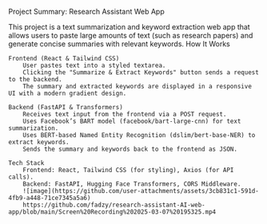 Project Summary: Research Assistant Web App

This project is a text summarization and keyword extraction web app that allows users to paste large amounts of text (such as research papers) and generate concise summaries with relevant keywords.
How It Works

    Frontend (React & Tailwind CSS)
        User pastes text into a styled textarea.
        Clicking the "Summarize & Extract Keywords" button sends a request to the backend.
        The summary and extracted keywords are displayed in a responsive UI with a modern gradient design.

    Backend (FastAPI & Transformers)
        Receives text input from the frontend via a POST request.
        Uses Facebook’s BART model (facebook/bart-large-cnn) for text summarization.
        Uses BERT-based Named Entity Recognition (dslim/bert-base-NER) to extract keywords.
        Sends the summary and keywords back to the frontend as JSON.

    Tech Stack
        Frontend: React, Tailwind CSS (for styling), Axios (for API calls).
        Backend: FastAPI, Hugging Face Transformers, CORS Middleware.
        ![image](https://github.com/user-attachments/assets/3cb831c1-591d-4fb9-a448-71ce7345a5a6)
        https://github.com/fadzy/research-assistant-AI-web-app/blob/main/Screen%20Recording%202025-03-07%20195325.mp4
        
